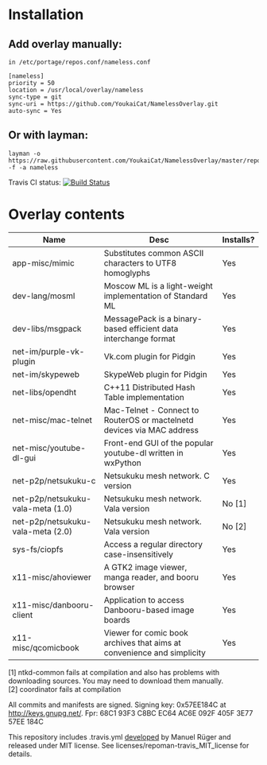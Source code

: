 # Installation

## Add overlay manually:
```
in /etc/portage/repos.conf/nameless.conf

[nameless]
priority = 50
location = /usr/local/overlay/nameless
sync-type = git
sync-uri = https://github.com/YoukaiCat/NamelessOverlay.git
auto-sync = Yes
```

## Or with layman:
```
layman -o https://raw.githubusercontent.com/YoukaiCat/NamelessOverlay/master/repositories.xml -f -a nameless
```

Travis CI status: [![Build Status](https://travis-ci.org/YoukaiCat/NamelessOverlay.svg)](https://travis-ci.org/YoukaiCat/NamelessOverlay)

# Overlay contents
| Name                               | Desc                                                                   | Installs? |
|------------------------------------|------------------------------------------------------------------------|-----------|
| app-misc/mimic                     | Substitutes common ASCII characters to UTF8 homoglyphs                 | Yes       |                                                                           | dev-db/unixodbc-gui-qt             | Qt based GUI for unixODBC                                              | Yes       |
| dev-lang/mosml                     | Moscow ML is a light-weight implementation of Standard ML              | Yes       |
| dev-libs/msgpack                   | MessagePack is a binary-based efficient data interchange format        | Yes       |
| net-im/purple-vk-plugin            | Vk.com plugin for Pidgin                                               | Yes       |
| net-im/skypeweb                    | SkypeWeb plugin for Pidgin                                             | Yes       |
| net-libs/opendht                   | C++11 Distributed Hash Table implementation                            | Yes       |
| net-misc/mac-telnet                | Mac-Telnet - Connect to RouterOS or mactelnetd devices via MAC address | Yes       |
| net-misc/youtube-dl-gui            | Front-end GUI of the popular youtube-dl written in wxPython            | Yes       |
| net-p2p/netsukuku-c                | Netsukuku mesh network. C version                                      | Yes       |
| net-p2p/netsukuku-vala-meta (1.0)  | Netsukuku mesh network. Vala version                                   | No [1]    |
| net-p2p/netsukuku-vala-meta (2.0)  | Netsukuku mesh network. Vala version                                   | No [2]    |
| sys-fs/ciopfs                      | Access a regular directory case-insensitively                          | Yes       |
| x11-misc/ahoviewer                 | A GTK2 image viewer, manga reader, and booru browser                   | Yes       |
| x11-misc/danbooru-client           | Application to access Danbooru-based image boards                      | Yes       |
| x11-misc/qcomicbook                | Viewer for comic book archives that aims at convenience and simplicity | Yes       |

[1] ntkd-common fails at compilation and also has problems with downloading sources. You may need to download them manually.  
[2] coordinator fails at compilation

All commits and manifests are signed. Signing key: 0x57EE184C at http://keys.gnupg.net/. Fpr: 68C1 93F3 C8BC EC64 AC6E  092F 405F 3E77 57EE 184C

This repository includes .travis.yml [developed](https://github.com/mrueg/repoman-travis) by Manuel Rüger and released under MIT license. See licenses/repoman-travis_MIT_license for details.
